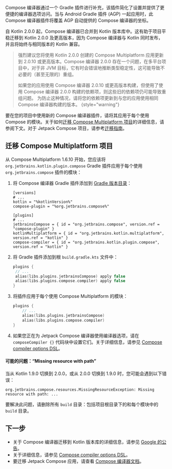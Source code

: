 [//]: # (title: 更新 Compose 编译器)

Compose 编译器通过一个 Gradle 插件进行补充，该插件简化了设置并提供了更便捷的编译器选项访问。当与 Android Gradle 插件 (AGP) 一起应用时，此 Compose 编译器插件将覆盖 AGP 自动提供的 Compose 编译器的坐标。

自 Kotlin 2.0.0 起，Compose 编译器已合并到 Kotlin 版本库中。这有助于项目平稳迁移到 Kotlin 2.0.0 及更高版本，因为 Compose 编译器与 Kotlin 同时发布，并且将始终与相同版本的 Kotlin 兼容。

> 强烈建议您将使用 Kotlin 2.0.0 创建的 Compose Multiplatform 应用更新到 2.0.10 或更高版本。Compose 编译器 2.0.0 存在一个问题，在多平台项目中，对于非 JVM 目标，它有时会错误地推断类型稳定性，这可能导致不必要的（甚至无限的）重组。
>
> 如果您的应用使用 Compose 编译器 2.0.10 或更高版本构建，但使用了使用 Compose 编译器 2.0.0 构建的依赖项，则这些旧的依赖项仍可能导致重组问题。
> 为防止这种情况，请将您的依赖项更新到与您的应用使用相同 Compose 编译器构建的版本。
{style="warning"}

要在您的项目中使用新的 Compose 编译器插件，请将其应用于每个使用 Compose 的模块。关于如何[迁移 Compose Multiplatform 项目](#migrating-a-compose-multiplatform-project)的详细信息，请参阅下文。对于 Jetpack Compose 项目，请参考[迁移指南](https://kotlinlang.org/docs/compose-compiler-migration-guide.html#migrating-a-jetpack-compose-project)。

## 迁移 Compose Multiplatform 项目

从 Compose Multiplatform 1.6.10 开始，您应该将 `org.jetbrains.kotlin.plugin.compose` Gradle 插件应用于每个使用 `org.jetbrains.compose` 插件的模块：

1.  将 Compose 编译器 Gradle 插件添加到 [Gradle 版本目录](https://docs.gradle.org/current/userguide/platforms.html#sub:conventional-dependencies-toml)：

    ```
    [versions]
    # ...
    kotlin = "%kotlinVersion%"
    compose-plugin = "%org.jetbrains.compose%"
 
    [plugins]
    # ...
    jetbrainsCompose = { id = "org.jetbrains.compose", version.ref = "compose-plugin" }
    kotlinMultiplatform = { id = "org.jetbrains.kotlin.multiplatform", version.ref = "kotlin" }
    compose-compiler = { id = "org.jetbrains.kotlin.plugin.compose", version.ref = "kotlin" }
    ```

2.  将 Gradle 插件添加到根 `build.gradle.kts` 文件中：

    ```kotlin
    plugins {
     // ...
     alias(libs.plugins.jetbrainsCompose) apply false
     alias(libs.plugins.compose.compiler) apply false
    }
    ```

3.  将插件应用于每个使用 Compose Multiplatform 的模块：

    ```kotlin
    plugins { 
        // ...
        alias(libs.plugins.jetbrainsCompose)
        alias(libs.plugins.compose.compiler)
    }
    ```

4.  如果您正在为 Jetpack Compose 编译器使用编译器选项，请在 `composeCompiler {}` 代码块中设置它们。关于详细信息，请参见 [Compose compiler options DSL](https://kotlinlang.org/docs/compose-compiler-options.html)。

#### 可能的问题：“Missing resource with path”

当从 Kotlin 1.9.0 切换到 2.0.0，或从 2.0.0 切换到 1.9.0 时，您可能会遇到以下错误：

```
org.jetbrains.compose.resources.MissingResourceException: Missing resource with path: ...
```

要解决此问题，请删除所有 `build` 目录：包括项目根目录下的和每个模块中的 `build` 目录。

## 下一步

*   关于 Compose 编译器迁移到 Kotlin 版本库的详细信息，请参见 [Google 的公告](https://android-developers.googleblog.com/2024/04/jetpack-compose-compiler-moving-to-kotlin-repository.html)。
*   关于详细信息，请参见 [Compose compiler options DSL](https://kotlinlang.org/docs/compose-compiler-options.html)。
*   要迁移 Jetpack Compose 应用，请查看 [Compose 编译器文档](https://kotlinlang.org/docs/compose-compiler-migration-guide.html)。